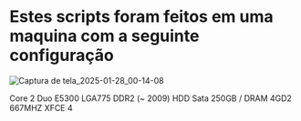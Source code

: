 # Estes scripts foram feitos em uma maquina com a seguinte configuração
![Captura de tela_2025-01-28_00-14-08](https://github.com/user-attachments/assets/2a4b7e0f-588a-4ca3-8567-9bdec9f68557)

Core 2 Duo E5300 LGA775 DDR2 (~ 2009)
HDD Sata 250GB / DRAM 4GD2 667MHZ
XFCE 4

